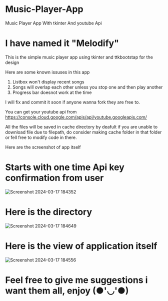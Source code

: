 # Music-Player-App
Music Player App With tkinter And youtube Api

# I have named it "Melodify"

This is the simple music player app using tkinter and ttkbootstap for the design

Here are some known issuses in this app
1. Listbox won't display recent songs
2. Songs will overlap each other unless you stop one and then play another
3. Progress bar doesnot work at the time

I will fix and commit it soon if anyone wanna fork they are free to.

You can get your youtube api from https://console.cloud.google.com/apis/api/youtube.googleapis.com/

All the files will be saved in cache directory by deafult if you are unable to download file due to filepath, do consider making cache folder in that folder or fell free to modify code in there.

Here are the screenshot of app itself

# Starts with one time Api key confirmation from user
![Screenshot 2024-03-17 184352](https://github.com/Lusan-sapkota/Music-Player-App/assets/91797475/720c7015-fb83-4858-8de7-5bb773bc460a)

# Here is the directory 
![Screenshot 2024-03-17 184649](https://github.com/Lusan-sapkota/Music-Player-App/assets/91797475/6ae8bee4-392c-4c81-84ca-402721cf3501)

# Here is the view of application itself
![Screenshot 2024-03-17 184556](https://github.com/Lusan-sapkota/Music-Player-App/assets/91797475/f33649a7-1c2f-42f7-97ad-5382dfd6fc45)

# Feel free to give me suggestions i want them all, enjoy (●'◡'●)
